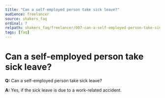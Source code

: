 ```yaml
---
title: "Can a self-employed person take sick leave?"
audience: freelancer
source: shakers_faq
ordinal: 7
relpath: shakers_faq/freelancer/007-can-a-self-employed-person-take-sick-leave.md
tags: [faq]
---
```


# Can a self-employed person take sick leave?

**Q:** Can a self-employed person take sick leave?

**A:** Yes, if the sick leave is due to a work-related accident.
